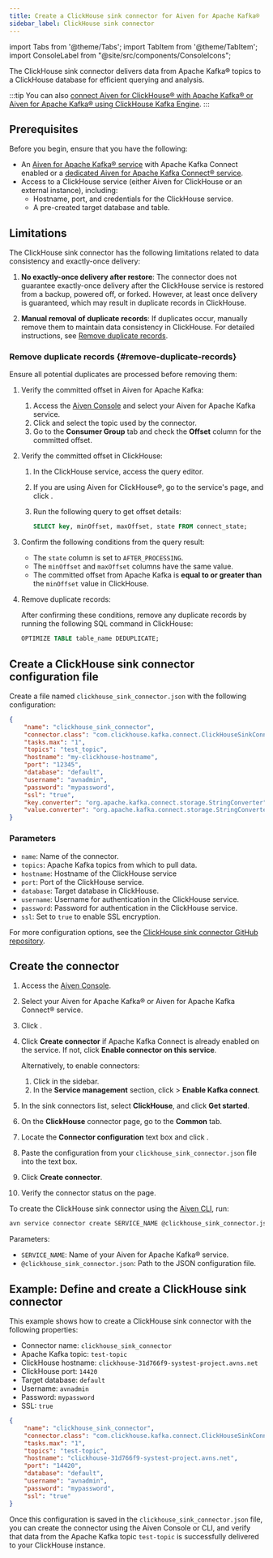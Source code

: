 ```yaml
---
title: Create a ClickHouse sink connector for Aiven for Apache Kafka®
sidebar_label: ClickHouse sink connector
---
```

import Tabs from '@theme/Tabs';
import TabItem from '@theme/TabItem';
import ConsoleLabel from "@site/src/components/ConsoleIcons";

The ClickHouse sink connector delivers data from Apache Kafka® topics to a ClickHouse database for efficient querying and analysis.

:::tip
You can also
[connect Aiven for ClickHouse® with Apache Kafka® or Aiven for Apache Kafka® using ClickHouse Kafka Engine](/docs/products/clickhouse/howto/integrate-kafka).
:::

## Prerequisites

Before you begin, ensure that you have the following:

- An [Aiven for Apache Kafka® service](https://docs.aiven.io/docs/products/kafka/kafka-connect/howto/enable-connect)
  with Apache Kafka Connect enabled or a
  [dedicated Aiven for Apache Kafka Connect® service](https://docs.aiven.io/docs/products/kafka/kafka-connect/get-started#apache_kafka_connect_dedicated_cluster).
- Access to a ClickHouse service (either Aiven for ClickHouse or an external instance),
  including:
  - Hostname, port, and credentials for the ClickHouse service.
  - A pre-created target database and table.

## Limitations

The ClickHouse sink connector has the following limitations related to data consistency
and exactly-once delivery:

1. **No exactly-once delivery after restore**: The connector does not guarantee
   exactly-once delivery after the ClickHouse service is restored from a backup,
   powered off, or forked. However, at least once delivery is guaranteed, which may
   result in duplicate records in ClickHouse.

1. **Manual removal of duplicate records**: If duplicates occur, manually remove them
   to maintain data consistency in ClickHouse. For detailed instructions, see
   [Remove duplicate records](#remove-duplicate-records).

### Remove duplicate records {#remove-duplicate-records}

Ensure all potential duplicates are processed before removing them:

1. Verify the committed offset in Aiven for Apache Kafka:
   1. Access the [Aiven Console](https://console.aiven.io/) and select your
      Aiven for Apache Kafka service.
   1. Click <ConsoleLabel name="topics" /> and select the topic used by the connector.
   1. Go to the **Consumer Group** tab and check the **Offset**  column for the
      committed offset.

1. Verify the committed offset in ClickHouse:
   1. In the ClickHouse service, access the query editor.
   1. If you are using Aiven for ClickHouse®, go to the service's
      <ConsoleLabel name="overview"/> page, and click
      <ConsoleLabel name="query editor" />.
   1. Run the following query to get offset details:

      ```sql
      SELECT key, minOffset, maxOffset, state FROM connect_state;
      ```

1. Confirm the following conditions from the query result:
   - The `state` column is set to `AFTER_PROCESSING`.
   - The `minOffset` and `maxOffset` columns have the same value.
   - The committed offset from Apache Kafka is **equal to or greater than** the
      `minOffset` value in ClickHouse.

1. Remove duplicate records:

   After confirming these conditions, remove any duplicate records by running the
   following SQL command in ClickHouse:

   ```sql
   OPTIMIZE TABLE table_name DEDUPLICATE;
   ```

## Create a ClickHouse sink connector configuration file

Create a file named `clickhouse_sink_connector.json` with the following configuration:

```json
{
    "name": "clickhouse_sink_connector",
    "connector.class": "com.clickhouse.kafka.connect.ClickHouseSinkConnector",
    "tasks.max": "1",
    "topics": "test_topic",
    "hostname": "my-clickhouse-hostname",
    "port": "12345",
    "database": "default",
    "username": "avnadmin",
    "password": "mypassword",
    "ssl": "true",
    "key.converter": "org.apache.kafka.connect.storage.StringConverter",
    "value.converter": "org.apache.kafka.connect.storage.StringConverter"
}
```

### Parameters

- `name`: Name of the connector.
- `topics`: Apache Kafka topics from which to pull data.
- `hostname`: Hostname of the ClickHouse service
- `port`: Port of the ClickHouse service.
- `database`: Target database in ClickHouse.
- `username`: Username for authentication in the ClickHouse service.
- `password`: Password for authentication in the ClickHouse service.
- `ssl`: Set to `true` to enable SSL encryption.

For more configuration options, see the
[ClickHouse sink connector GitHub repository](https://github.com/ClickHouse/clickhouse-kafka-connect).

## Create the connector

<Tabs groupId="setup-method">
  <TabItem value="console" label="Aiven Console" default>

1. Access the [Aiven Console](https://console.aiven.io/).
1. Select your Aiven for Apache Kafka® or Aiven for Apache Kafka Connect® service.
1. Click <ConsoleLabel name="Connectors"/>.
1. Click **Create connector** if Apache Kafka Connect is already enabled on the service.
   If not, click **Enable connector on this service**.

   Alternatively, to enable connectors:

   1. Click <ConsoleLabel name="Service settings"/> in the sidebar.
   1. In the **Service management** section, click
      <ConsoleLabel name="Actions"/> > **Enable Kafka connect**.

1. In the sink connectors list, select **ClickHouse**, and click **Get started**.
1. On the **ClickHouse** connector page, go to the **Common** tab.
1. Locate the **Connector configuration** text box and click <ConsoleLabel name="edit"/>.
1. Paste the configuration from your `clickhouse_sink_connector.json` file into the text box.
1. Click **Create connector**.
1. Verify the connector status on the <ConsoleLabel name="Connectors"/> page.

</TabItem>
<TabItem value="cli" label="Aiven CLI">

To create the ClickHouse sink connector using the [Aiven CLI](/docs/tools/cli), run:

```bash
avn service connector create SERVICE_NAME @clickhouse_sink_connector.json
```

Parameters:

- `SERVICE_NAME`: Name of your Aiven for Apache Kafka® service.
- `@clickhouse_sink_connector.json`: Path to the JSON configuration file.

</TabItem>
</Tabs>

## Example: Define and create a ClickHouse sink connector

This example shows how to create a ClickHouse sink connector with the
following properties:

- Connector name: `clickhouse_sink_connector`
- Apache Kafka topic: `test-topic`
- ClickHouse hostname: `clickhouse-31d766f9-systest-project.avns.net`
- ClickHouse port: `14420`
- Target database: `default`
- Username: `avnadmin`
- Password: `mypassword`
- SSL: `true`

```json
{
    "name": "clickhouse_sink_connector",
    "connector.class": "com.clickhouse.kafka.connect.ClickHouseSinkConnector",
    "tasks.max": "1",
    "topics": "test-topic",
    "hostname": "clickhouse-31d766f9-systest-project.avns.net",
    "port": "14420",
    "database": "default",
    "username": "avnadmin",
    "password": "mypassword",
    "ssl": "true"
}
```

Once this configuration is saved in the `clickhouse_sink_connector.json` file, you can
create the connector using the Aiven Console or CLI, and verify that data from the
Apache Kafka topic `test-topic` is successfully delivered to your ClickHouse instance.
